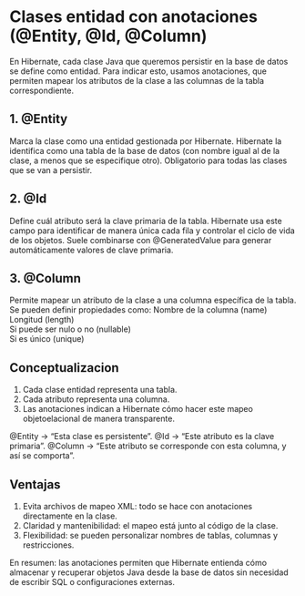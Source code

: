 # Clases entidad con anotaciones (@Entity, @Id, @Column)

En Hibernate, cada clase Java que queremos persistir en la base de datos se define como entidad. Para indicar esto, usamos anotaciones, que permiten mapear los atributos de la clase a las columnas de la tabla correspondiente.

## 1. @Entity

Marca la clase como una entidad gestionada por Hibernate. Hibernate la identifica como una tabla de la base de datos (con nombre igual al de la clase, a menos que se especifique otro). Obligatorio para todas las clases que se van a persistir.

## 2. @Id

Define cuál atributo será la clave primaria de la tabla. Hibernate usa este campo para identificar de manera única cada fila y controlar el ciclo de vida de los objetos. Suele combinarse con @GeneratedValue para generar automáticamente valores de clave primaria.

## 3. @Column

Permite mapear un atributo de la clase a una columna específica de la tabla.  
Se pueden definir propiedades como:
  Nombre de la columna (name)  
  Longitud (length)  
  Si puede ser nulo o no (nullable)  
  Si es único (unique)  

## Conceptualizacion

1. Cada clase entidad representa una tabla.
2. Cada atributo representa una columna.  
3. Las anotaciones indican a Hibernate cómo hacer este mapeo objetoelacional de manera transparente.  

@Entity → “Esta clase es persistente”.
@Id → “Este atributo es la clave primaria”.
@Column → “Este atributo se corresponde con esta columna, y así se comporta”.

## Ventajas

1. Evita archivos de mapeo XML: todo se hace con anotaciones directamente en la clase.
2. Claridad y mantenibilidad: el mapeo está junto al código de la clase.
3. Flexibilidad: se pueden personalizar nombres de tablas, columnas y restricciones.  

En resumen: las anotaciones permiten que Hibernate entienda cómo almacenar y recuperar objetos Java desde la base de datos sin necesidad de escribir SQL o configuraciones externas.

